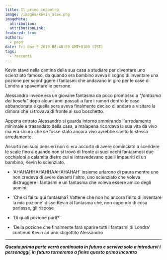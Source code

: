 ```yaml
---
title: Il primo incontro
image: /images/kevin_alex.png
imageMeta:
  attribution:
  attributionLink:
featured: true
authors:
  - papo
date: Fri Nov 9 2019 08:48:59 GMT+0100 (IST)
tags:
  - racconti
---
```


Kevin stava nella cantina della sua casa a studiare per diventare uno scienziato famoso, da quando era bambino aveva il sogno di inventare una pozione per sconfiggere i fantasmi che andavano in giro per le case di Londra a spaventare le persone.

Alessandro invece era un giovane fantasma da poco promosso a *"fantasma dei boschi"* dopo alcuni anni passati a fare i rumori dentro le case abbandonate e quella sera aveva finalmente deciso di andare a visitare la dimora che si trovava di fronte al suo boschetto.

Appena entrato Alessandro si guarda intorno ammirando l'arredamento minimale e trasandato della casa, a malapena ricordava la sua vita da vivo ma era sicuro che se fosse stato ancora vivo avrebbe scelto lo stesso arredamento.

Assorto nei suoi pensieri non si era accorto di avere cominciato a scendere le scale fino a quando non si trovò di fronte ai suoi occhi fantasmosi due occhialoni a calamita dietro cui si intravedevano quelli impauriti di un bambino, Kevin lo scienziato.

- 'AHAHAHHAHAHHAAHAHAHAH' insieme urlarono di paura mentre uno non credeva di avere davanti l'altro, uno scienziato che voleva distruggere i fantasmi e un fantasma che voleva essere amico degli uomini.

- 'Che ci fai tu qui fantasma? Vattene che non ho ancora finito di inventare la mia pozione' disse Kevin al fantasma che, non capendo di cosa parlasse, gli rispose

- 'Di quali pozione parli?'
- 'Della pozione che finalmente farà sparire tutti i fantasmi di Londra' continuò Kevin ad uno sbigottito Alessandro

---

***Questa prima parte verrà continuata in futuro e serviva solo a introdurvi i personaggi, in futuro torneremo a finire questo primo incontro***
